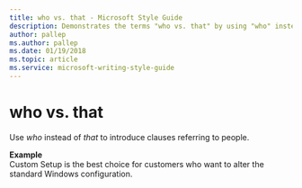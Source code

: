 ```yaml
---
title: who vs. that - Microsoft Style Guide
description: Demonstrates the terms "who vs. that" by using "who" instead of "that" to introduce clauses referring to people with a Custom Setup example.
author: pallep
ms.author: pallep
ms.date: 01/19/2018
ms.topic: article
ms.service: microsoft-writing-style-guide
---
```


# who vs. that

Use *who* instead of *that* to introduce clauses referring to people.

**Example**  
Custom Setup is the best choice for customers who want to alter the standard Windows configuration.
